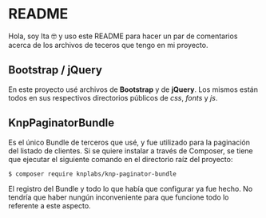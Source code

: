 # README

Hola, soy Ita 🤓 y uso este README para hacer un par de comentarios acerca de los archivos de teceros que tengo en mi proyecto.

## Bootstrap / jQuery 

En este proyecto usé archivos de **Bootstrap** y de **jQuery**. Los mismos están todos en sus respectivos directorios públicos de *css*, *fonts* y *js*.

## KnpPaginatorBundle 
Es el único Bundle de terceros que usé, y fue utilizado para la paginación del listado de clientes.
Si se quiere instalar a través de Composer, se tiene que ejecutar el siguiente comando en el directorio raíz del proyecto:

    $ composer require knplabs/knp-paginator-bundle

El registro del Bundle y todo lo que había que configurar ya fue hecho. No tendría que haber nungún inconveniente para que funcione todo lo referente a este aspecto.